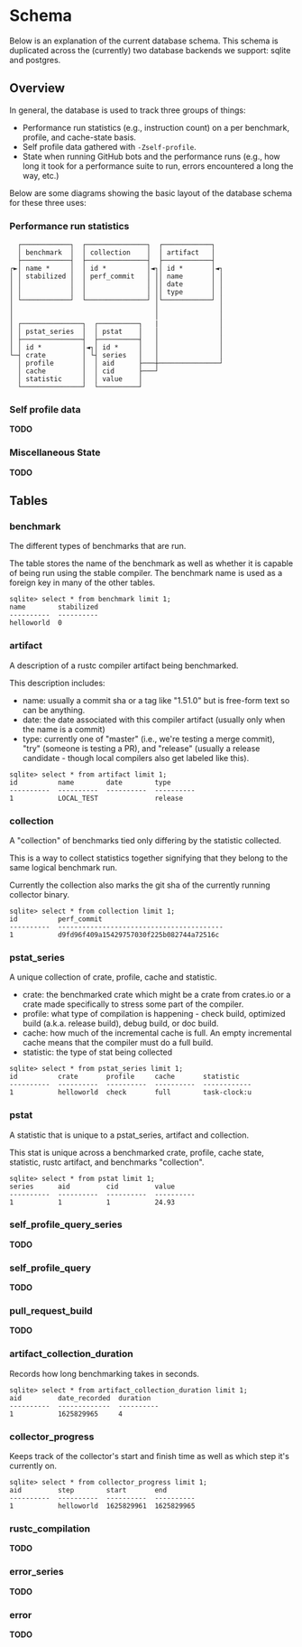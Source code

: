 # Schema

Below is an explanation of the current database schema. This schema is duplicated across the (currently) two database backends we support: sqlite and postgres.


## Overview

In general, the database is used to track three groups of things:
* Performance run statistics (e.g., instruction count) on a per benchmark, profile, and cache-state basis.
* Self profile data gathered with `-Zself-profile`.
* State when running GitHub bots and the performance runs (e.g., how long it took for a performance suite to run, errors encountered a long the way, etc.)

Below are some diagrams showing the basic layout of the database schema for these three uses:

### Performance run statistics

```
  ┌────────────┐  ┌───────────────┐  ┌────────────┐   
  │ benchmark  │  │ collection    │  │ artifact   │
  ├────────────┤  ├───────────────┤  ├────────────┤
┌►│ name *     │  │ id *          │◄┐│ id *       │◄┐
│ │ stabilized │  │ perf_commit   │ ││ name       │ │
│ │            │  │               │ ││ date       │ │
│ │            │  │               │ ││ type       │ │
│ └────────────┘  └───────────────┘ │└────────────┘ │
│                                   │               │
│                                   │               │
│ ┌───────────────┐  ┌──────────┐   |               │
│ │ pstat_series  │  │ pstat    │   │               │
│ ├───────────────┤  ├──────────┤   │               │ 
│ │ id *          │◄┐│ id *     │   │               │
└─┤ crate         │ └┤ series   │   │               │ 
  │ profile       │  │ aid      ├───┼───────────────┘
  │ cache         │  │ cid      ├───┘
  │ statistic     │  │ value    │
  └───────────────┘  └──────────┘
```

### Self profile data

**TODO**

### Miscellaneous State

**TODO**

## Tables

### benchmark

The different types of benchmarks that are run. 

The table stores the name of the benchmark as well as whether it is capable of being run using the stable compiler.  The benchmark name is used as a foreign key in many of the other tables. 

```
sqlite> select * from benchmark limit 1;
name        stabilized
----------  ----------
helloworld  0   
```

### artifact

A description of a rustc compiler artifact being benchmarked. 

This description includes:
* name: usually a commit sha or a tag like "1.51.0" but is free-form text so can be anything.
* date: the date associated with this compiler artifact (usually only when the name is a commit) 
* type: currently one of "master" (i.e., we're testing a merge commit), "try" (someone is testing a PR), and "release" (usually a release candidate - though local compilers also get labeled like this).

```
sqlite> select * from artifact limit 1;
id          name        date        type      
----------  ----------  ----------  ----------
1           LOCAL_TEST              release  
```

### collection

A "collection" of benchmarks tied only differing by the statistic collected.

This is a way to collect statistics together signifying that they belong to the same logical benchmark run. 

Currently the collection also marks the git sha of the currently running collector binary.

```
sqlite> select * from collection limit 1;
id          perf_commit                              
----------  -----------------------------------------
1           d9fd96f409a15429757030f225b082744a72516c
```

### pstat_series

A unique collection of crate, profile, cache and statistic.

* crate: the benchmarked crate which might be a crate from crates.io or a crate made specifically to stress some part of the compiler.
* profile: what type of compilation is happening - check build, optimized build (a.k.a. release build), debug build, or doc build.
* cache: how much of the incremental cache is full. An empty incremental cache means that the compiler must do a full build.
* statistic: the type of stat being collected

```
sqlite> select * from pstat_series limit 1;
id          crate       profile     cache       statistic   
----------  ----------  ----------  ----------  ------------
1           helloworld  check       full        task-clock:u
```

### pstat

A statistic that is unique to a pstat_series, artifact and collection.

This stat is unique across a benchmarked crate, profile, cache state, statistic, rustc artifact, and benchmarks "collection".

```
sqlite> select * from pstat limit 1;
series      aid         cid         value     
----------  ----------  ----------  ----------
1           1           1           24.93   
```


### self_profile_query_series

**TODO**

### self_profile_query

**TODO**

### pull_request_build

**TODO**

### artifact_collection_duration

Records how long benchmarking takes in seconds.

```
sqlite> select * from artifact_collection_duration limit 1;
aid         date_recorded  duration  
----------  -------------  ----------
1           1625829965     4 
```

### collector_progress

Keeps track of the collector's start and finish time as well as which step it's currently on.

```
sqlite> select * from collector_progress limit 1;
aid         step        start       end       
----------  ----------  ----------  ----------
1           helloworld  1625829961  1625829965
```

### rustc_compilation

**TODO**

### error_series

**TODO**

### error

**TODO**
